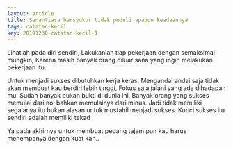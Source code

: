 ```yaml
---
layout: article
title: Senantiasa bersyukur tidak peduli apapun keadaannya
tags: catatan-kecil
key: 20191230-catatan-kecil-1
---
```


Lihatlah pada diri sendiri, Lakukanlah tiap pekerjaan dengan semaksimal mungkin, Karena masih banyak orang diluar sana yang ingin melakukan pekerjaan itu.

Untuk menjadi sukses dibutuhkan kerja keras, Mengandai andai saja tidak akan membuat kau berdiri lebih tinggi, Fokus saja jalani yang ada dihadapan mu. Sudah banyak bukan bukti di dunia ini, Banyak orang yang sukses memulai dari nol bahkan memulainya dari minus. Jadi tidak memiliki segalanya itu bukan alasan untuk mustahil menjadi sukses. Kunci sukses itu sendiri adalah memiliki tekad

Ya pada akhirnya untuk membuat pedang tajam pun kau harus menempanya dengan kuat kan..
